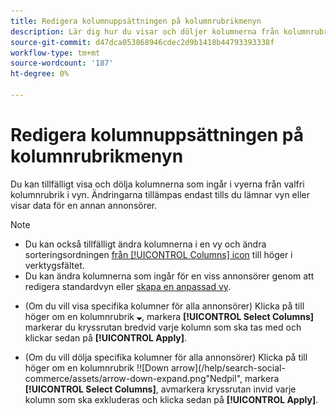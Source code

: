 ```yaml
---
title: Redigera kolumnuppsättningen på kolumnrubrikmenyn
description: Lär dig hur du visar och döljer kolumnerna från kolumnrubriken.
source-git-commit: d47dca053868946cdec2d9b1418b44793393338f
workflow-type: tm+mt
source-wordcount: '187'
ht-degree: 0%

---
```


# Redigera kolumnuppsättningen på kolumnrubrikmenyn

Du kan tillfälligt visa och dölja kolumnerna som ingår i vyerna från valfri kolumnrubrik i vyn. Ändringarna tillämpas endast tills du lämnar vyn eller visar data för en annan annonsörer.

>[!NOTE]
>
>* Du kan också tillfälligt ändra kolumnerna i en vy och ändra sorteringsordningen [från [!UICONTROL Columns] icon](/help/search-social-commerce/common-tasks/data-views/ad-hoc-settings/column-set-edit-sort-icon.md) till höger i verktygsfältet.
>* Du kan ändra kolumnerna som ingår för en viss annonsörer genom att redigera standardvyn eller [skapa en anpassad vy](/help/search-social-commerce/common-tasks/data-views/custom-default-views-manage.md#create-custom-view).


* (Om du vill visa specifika kolumner för alla annonsörer) Klicka på till höger om en kolumnrubrik ![Nedåtpil](/help/search-social-commerce/assets/arrow-down-expand.png "Nedåtpil"), markera **[!UICONTROL Select Columns]** markerar du kryssrutan bredvid varje kolumn som ska tas med och klickar sedan på **[!UICONTROL Apply]**.

* (Om du vill dölja specifika kolumner för alla annonsörer) Klicka på till höger om en kolumnrubrik !![Down arrow](/help/search-social-commerce/assets/arrow-down-expand.png&quot;Nedpil&quot;, markera **[!UICONTROL Select Columns]**, avmarkera kryssrutan invid varje kolumn som ska exkluderas och klicka sedan på **[!UICONTROL Apply]**.

